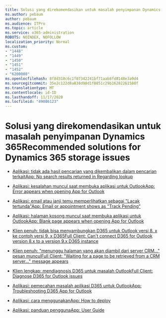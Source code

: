 ```yaml
---
title: Solusi yang direkomendasikan untuk masalah penyimpanan Dynamics 365
ms.author: pebaum
author: pebaum
ms.audience: ITPro
ms.topic: article
ms.service: o365-administration
ROBOTS: NOINDEX, NOFOLLOW
localization_priority: Normal
ms.custom:
- "1448"
- "1449"
- "1450"
- "1451"
- "1452"
- "6200008"
ms.openlocfilehash: 8f8d318c6c1f07342241bf71aab8fd8148e3a9d4
ms.sourcegitcommit: 35e2c122d8a838d98d1f0851c29b16282261580f
ms.translationtype: MT
ms.contentlocale: id-ID
ms.lasthandoff: 11/17/2020
ms.locfileid: "49086123"
---
```

# <a name="recommended-solutions-for-dynamics-365-storage-issues"></a><span data-ttu-id="a8df4-102">Solusi yang direkomendasikan untuk masalah penyimpanan Dynamics 365</span><span class="sxs-lookup"><span data-stu-id="a8df4-102">Recommended solutions for Dynamics 365 storage issues</span></span>

* [<span data-ttu-id="a8df4-103">Aplikasi: tidak ada hasil pencarian yang dikembalikan dalam pencarian terkait</span><span class="sxs-lookup"><span data-stu-id="a8df4-103">App: No search results returned in Regarding lookup</span></span>](https://support.microsoft.com/help/4489111)

* [<span data-ttu-id="a8df4-104">Aplikasi: kesalahan muncul saat membuka aplikasi untuk Outlook</span><span class="sxs-lookup"><span data-stu-id="a8df4-104">App: Error appears when opening App for Outlook</span></span>](https://go.microsoft.com/fwlink/p/?linkid=2007021)

* [<span data-ttu-id="a8df4-105">Aplikasi: email atau janji temu memperlihatkan sebagai "Lacak tertunda"</span><span class="sxs-lookup"><span data-stu-id="a8df4-105">App: Email or appointment shows as "Track Pending"</span></span>](https://go.microsoft.com/fwlink/p/?linkid=2007022)

* [<span data-ttu-id="a8df4-106">Aplikasi: halaman kosong muncul saat membuka aplikasi untuk Outlook</span><span class="sxs-lookup"><span data-stu-id="a8df4-106">App: Blank page appears when opening App for Outlook</span></span>](https://go.microsoft.com/fwlink/p/?linkid=2007128)

* [<span data-ttu-id="a8df4-107">Klien penuh: tidak bisa menyambungkan D365 untuk Outlook versi 8. x ke contoh versi 9. x D365</span><span class="sxs-lookup"><span data-stu-id="a8df4-107">Full Client: Can't connect D365 for Outlook version 8.x to a version 9.x D365 instance</span></span>](https://go.microsoft.com/fwlink/p/?linkid=2007023)

* [<span data-ttu-id="a8df4-108">Klien penuh: "menunggu halaman yang akan diambil dari server CRM..." pesan muncul</span><span class="sxs-lookup"><span data-stu-id="a8df4-108">Full Client: "Waiting for a page to be retrieved from a CRM server..." message appears</span></span>](https://go.microsoft.com/fwlink/p/?linkid=2007129)

* [<span data-ttu-id="a8df4-109">Klien lengkap: mendiagnosis D365 untuk masalah Outlook</span><span class="sxs-lookup"><span data-stu-id="a8df4-109">Full Client: Diagnose D365 for Outlook issues</span></span>](https://go.microsoft.com/fwlink/p/?linkid=2007024)

* [<span data-ttu-id="a8df4-110">Aplikasi: pemecahan masalah aplikasi D365 untuk Outlook</span><span class="sxs-lookup"><span data-stu-id="a8df4-110">App: Troubleshooting D365 App for Outlook</span></span>](https://go.microsoft.com/fwlink/p/?linkid=2007025)

* [<span data-ttu-id="a8df4-111">Aplikasi: cara menggunakan</span><span class="sxs-lookup"><span data-stu-id="a8df4-111">App: How to deploy</span></span>](https://go.microsoft.com/fwlink/p/?linkid=85)

* [<span data-ttu-id="a8df4-112">Aplikasi: panduan pengguna</span><span class="sxs-lookup"><span data-stu-id="a8df4-112">App: User Guide</span></span>](https://go.microsoft.com/fwlink/p/?linkid=857091)

